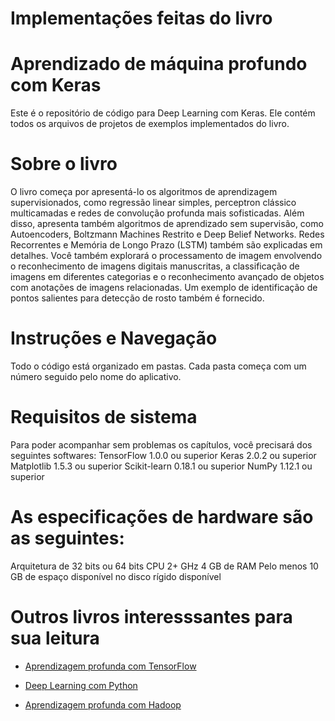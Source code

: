 # Implementações feitas do livro
# Aprendizado de máquina profundo com Keras

Este é o repositório de código para Deep Learning com Keras. Ele contém todos os arquivos de projetos de exemplos implementados do livro.

# Sobre o livro
O livro começa por apresentá-lo os algoritmos de aprendizagem supervisionados, como regressão linear simples, perceptron clássico multicamadas e redes de convolução profunda mais sofisticadas. Além disso, apresenta também algoritmos de aprendizado sem supervisão, como Autoencoders, Boltzmann Machines Restrito e Deep Belief Networks. Redes Recorrentes e Memória de Longo Prazo (LSTM) também são explicadas em detalhes. Você também explorará o processamento de imagem envolvendo o reconhecimento de imagens digitais manuscritas, a classificação de imagens em diferentes categorias e o reconhecimento avançado de objetos com anotações de imagens relacionadas. Um exemplo de identificação de pontos salientes para detecção de rosto também é fornecido.

# Instruções e Navegação
Todo o código está organizado em pastas. Cada pasta começa com um número seguido pelo nome do aplicativo. 

# Requisitos de sistema
Para poder acompanhar sem problemas os capítulos, você precisará dos seguintes softwares:
TensorFlow 1.0.0 ou superior
Keras 2.0.2 ou superior
Matplotlib 1.5.3 ou superior
Scikit-learn 0.18.1 ou superior
NumPy 1.12.1 ou superior

# As especificações de hardware são as seguintes:
Arquitetura de 32 bits ou 64 bits
CPU 2+ GHz
4 GB de RAM
Pelo menos 10 GB de espaço disponível no disco rígido disponível


# Outros livros interesssantes para sua leitura

* [Aprendizagem profunda com TensorFlow](https://www.packtpub.com/big-data-and-business-intelligence/deep-learning-tensorflow?utm_source=github&utm_medium=repository&utm_campaign=9781786469786)

* [Deep Learning com Python](https://www.packtpub.com/big-data-and-business-intelligence/python-deep-learning?utm_source=github&utm_medium=repository&utm_campaign=9781786464453)

* [Aprendizagem profunda com Hadoop](https://www.packtpub.com/big-data-and-business-intelligence/deep-learning-hadoop?utm_source=github&utm_medium=repository&utm_campaign=9781787124769)

